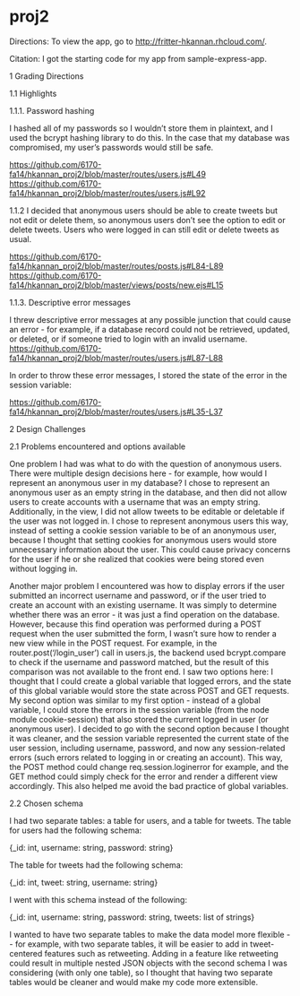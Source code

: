 proj2
=====

Directions: To view the app, go to http://fritter-hkannan.rhcloud.com/.

Citation: I got the starting code for my app from sample-express-app.

1 Grading Directions

1.1 Highlights

1.1.1. Password hashing

I hashed all of my passwords so I wouldn’t store them in plaintext, and I used the bcrypt hashing library to do this. In the case that my database was compromised, my user’s passwords would still be safe.

https://github.com/6170-fa14/hkannan_proj2/blob/master/routes/users.js#L49
https://github.com/6170-fa14/hkannan_proj2/blob/master/routes/users.js#L92

1.1.2 I decided that anonymous users should be able to create tweets but not edit or delete them, so anonymous users don’t see the option to edit or delete tweets. Users who were logged in can still edit or delete tweets as usual. 

https://github.com/6170-fa14/hkannan_proj2/blob/master/routes/posts.js#L84-L89
https://github.com/6170-fa14/hkannan_proj2/blob/master/views/posts/new.ejs#L15

1.1.3. Descriptive error messages

I threw descriptive error messages at any possible junction that could cause an error - for example, if a database record could not be retrieved, updated, or deleted, or if someone tried to login with an invalid username. 
https://github.com/6170-fa14/hkannan_proj2/blob/master/routes/users.js#L87-L88

In order to throw these error messages, I stored the state of the error in the session variable:

https://github.com/6170-fa14/hkannan_proj2/blob/master/routes/users.js#L35-L37
 
2 Design Challenges

2.1 Problems encountered and options available

One problem I had was what to do with the question of anonymous users. There were multiple design decisions here - for example, how would I represent an anonymous user in my database? I chose to represent an anonymous user as an empty string in the database, and then did not allow users to create accounts with a username that was an empty string. Additionally, in the view, I did not allow tweets to be editable or deletable if the user was not logged in. I chose to represent anonymous users this way, instead of setting a cookie session variable to be of an anonymous user, because I thought that setting cookies for anonymous users would store unnecessary information about the user. This could cause privacy concerns for the user if he or she realized that cookies were being stored even without logging in.

Another major problem I encountered was how to display errors if the user submitted an incorrect username and password, or if the user tried to create an account with an existing username. It was simply to determine whether there was an error - it was just a find operation on the database. However, because this find operation was performed during a POST request when the user submitted the form, I wasn’t sure how to render a new view while in the POST request. For example, in the router.post(‘/login_user’) call in users.js, the backend used bcrypt.compare to check if the username and password matched, but the result of this comparison was not available to the front end. I saw two options here: I thought that I could create a global variable that logged errors, and the state of this global variable would store the state across POST and GET requests. My second option was similar to my first option - instead of a global variable, I could store the errors in the session variable (from the node module cookie-session) that also stored the current logged in user (or anonymous user). I decided to go with the second option because I thought it was cleaner, and the session variable represented the current state of the user session, including username, password, and now any session-related errors (such errors related to logging in or creating an account). This way, the POST method could change req.session.loginerror for example, and the GET method could simply check for the error and render a different view accordingly. This also helped me avoid the bad practice of global variables.

2.2 Chosen schema

I had two separate tables: a table for users, and a table for tweets. The table for users had the following schema:

{_id: int, 
username: string,
password: string}

The table for tweets had the following schema:

{_id: int, 
tweet: string,
username: string}

I went with this schema instead of the following:

{_id: int, 
username: string,
password: string,
tweets: list of strings}

I wanted to have two separate tables to make the data model more flexible -- for example, with two separate tables, it will be easier to add in tweet-centered features such as retweeting. Adding in a feature like retweeting could result in multiple nested JSON objects with the second schema I was considering (with only one table), so I thought that having two separate tables would be cleaner and would make my code more extensible. 


